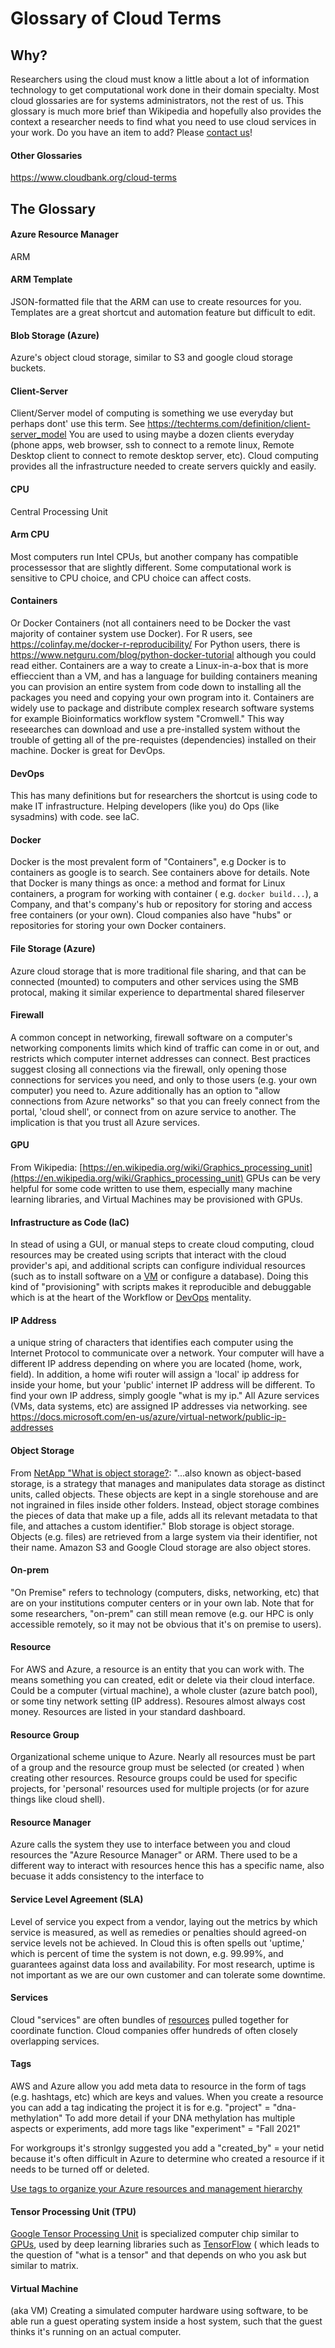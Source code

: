 # Glossary of Cloud Terms

## Why?

Researchers using the cloud must know a little about a lot of information technology to get computational work done in their domain specialty.   Most cloud glossaries are for systems administrators, not the rest of us.  This glossary is much more brief than Wikipedia and hopefully also provides the context a researcher needs to find what you need to use cloud services in your work.    Do you have an item to add? Please [contact us](contact.md)! 

#### Other Glossaries

https://www.cloudbank.org/cloud-terms

## The Glossary

#### Azure Resource Manager
ARM

#### ARM Template
JSON-formatted file that the ARM can use to create resources for you.  Templates are a great shortcut and automation feature but difficult to edit.

#### Blob Storage (Azure)
Azure's object cloud storage, similar to S3 and google cloud storage buckets.  

#### Client-Server
Client/Server model of computing is something we use everyday but perhaps dont' use this term.   See https://techterms.com/definition/client-server_model   You are used to using maybe a dozen clients everyday (phone apps, web browser, ssh to connect to a remote linux, Remote Desktop client to connect to remote desktop server, etc).  Cloud computing provides all the infrastructure needed to create servers quickly and easily. 

#### CPU
Central Processing Unit

#### Arm CPU
Most computers run Intel CPUs, but another company has compatible processessor that are slightly different.  Some computational work is sensitive to CPU choice, and CPU choice can affect costs.  

#### Containers
Or Docker Containers (not all containers need to be Docker the vast majority of container system use Docker).  For R users, see https://colinfay.me/docker-r-reproducibility/   For Python users, there is https://www.netguru.com/blog/python-docker-tutorial  although you could read either. 
Containers are a way to create a Linux-in-a-box that is more effieccient than a VM, and has a language for building containers meaning you can provision an entire system from code down to installing all the packages you need and copying your own program into it.   Containers are widely use to package and distribute complex research software systems for example Bioinformatics workflow system "Cromwell."  This way reseearches can download and use a pre-installed system without the trouble of getting all of the pre-requistes (dependencies) installed on their machine.   Docker is great for DevOps. 

#### DevOps
This has many definitions but for researchers the shortcut is using code to make IT infrastructure.  Helping developers (like you) do Ops (like sysadmins) with code.   see IaC.

#### Docker
Docker is the most prevalent form of "Containers", e.g Docker is to containers as google is to search.   See containers above for details.  Note that Docker is many things as once:  a method and format for Linux containers, a program for working with container ( e.g. `docker build...`), a Company, and that's company's hub or repository for storing and access free containers (or your own).    Cloud companies also have "hubs" or repositories for storing your own Docker containers.    

#### File Storage (Azure)
Azure cloud storage that is more traditional file sharing, and that can be connected (mounted) to computers and other services using the SMB protocal, making it similar experience to departmental shared fileserver

#### Firewall
A common concept in networking, firewall software on a computer's networking components limits which kind of traffic can come in or out, and restricts which computer internet addresses can connect. Best practices suggest closing all connections via the firewall, only opening those connections for services you need, and only to those users (e.g. your own computer) you need to. Azure additionally has an option to "allow connections from Azure networks" so that you can freely connect from the portal, 'cloud shell', or connect from on azure service to another.   The implication is that you trust all Azure services. 


#### GPU 
From Wikipedia: [https://en.wikipedia.org/wiki/Graphics_processing_unit](https://en.wikipedia.org/wiki/Graphics_processing_unit)  GPUs can be very helpful for some code written to use them, especially many machine learning libraries, and Virtual Machines may be provisioned with GPUs.  

#### Infrastructure as Code (IaC)
In stead of using a GUI, or manual steps to create cloud computing, cloud resources may be created using scripts that interact with the cloud provider's api, and additional scripts can configure individual resources (such as to install software on a [VM](#VM) or configure a database).   Doing this kind of "provisioning" with scripts makes it reproducible and debuggable which is at the heart of the Workflow or [DevOps](#DevOps) mentality. 

#### IP Address
a unique string of characters that identifies each computer using the Internet Protocol to communicate over a network.   Your computer will have a different IP address depending on where you are located (home, work, field).   In addition, a home wifi router will assign a 'local' ip address for inside your home, but your 'public' internet IP address will be different.  To find your own IP address, simply google "what is my ip."   All Azure services (VMs, data systems, etc) are assigned IP addresses via networking.  see https://docs.microsoft.com/en-us/azure/virtual-network/public-ip-addresses

 
#### Object Storage
From [NetApp "What is object storage?](https://www.netapp.com/data-storage/storagegrid/what-is-object-storage/):  "...also known as object-based storage, is a strategy that manages and manipulates data storage as distinct units, called objects. These objects are kept in a single storehouse and are not ingrained in files inside other folders. Instead, object storage combines the pieces of data that make up a file, adds all its relevant metadata to that file, and attaches a custom identifier." Blob storage is object storage.   Objects (e.g. files) are retrieved from a large system via their identifier, not their name.   Amazon S3 and Google Cloud storage are also object stores.  

#### On-prem
"On Premise" refers to technology (computers, disks, networking, etc) that are on your institutions computer centers or in your own lab.   Note that for some researchers, "on-prem" can still mean remove (e.g. our HPC is only accessible remotely, so it may not be obvious that it's on premise to users).  

#### Resource
For AWS and Azure, a resource is an entity that you can work with.  The means something you can created, edit or delete via their cloud interface.  Could be a computer (virtual machine), a whole cluster (azure batch pool), or some tiny network setting (IP address). Resoures almost always cost money.  Resources are listed in your standard dashboard.  

#### Resource Group
Organizational scheme unique to Azure.  Nearly all resources must be part of a group and the resource group must be selected (or created ) when creating other resources.   Resource groups could be used for specific projects, for 'personal' resources used for multiple projects (or for azure things like cloud shell).  

#### Resource Manager
Azure calls the system they use to interface between you and cloud resources the "Azure Resource Manager" or ARM.   There used to be a different way to interact with resources hence this has a specific name, also becuase it adds consistency to the interface to 

#### Service Level Agreement (SLA)
Level of service you expect from a vendor, laying out the metrics by which service is measured, as well as remedies or penalties should agreed-on service levels not be achieved.  In Cloud this is often spells out 'uptime,' which is percent of time the system is not down, e.g. 99.99%, and guarantees against data loss and availability.   For most research, uptime is not important as we are our own customer and can tolerate some downtime.

#### Services
Cloud "services" are often bundles of [resources](#resource) pulled together for coordinate function.   Cloud companies offer hundreds of often closely overlapping services.   

#### Tags
AWS and Azure allow you add meta data to resource in the form of tags (e.g. hashtags, etc) which are keys and values.     When you create a resource you can add a tag indicating the project it is for e.g. "project" = "dna-methylation"   To add more detail if your DNA methylation has multiple aspects or experiments, add more tags like "experiment" = "Fall 2021"

For workgroups it's stronlgy suggested you add a "created_by" = your netid because it's often difficult in Azure to determine who created a resource if it needs to be turned off or deleted.  

[Use tags to organize your Azure resources and management hierarchy](https://docs.microsoft.com/en-us/azure/azure-resource-manager/management/tag-resources?tabs=json)

#### Tensor Processing Unit (TPU)
[Google Tensor Processing Unit](https://en.wikipedia.org/wiki/Tensor_Processing_Unit) is specialized computer chip similar to [GPUs](#gpu), used by deep learning libraries such as [TensorFlow](https://www.tensorflow.org/) ( which leads to the question of "what is a tensor" and that depends on who you ask but similar to matrix.  

#### Virtual Machine
(aka VM) Creating a simulated computer hardware using software, to be able run a guest operating system inside a host system, such that the guest thinks it's 
running on an actual computer.
